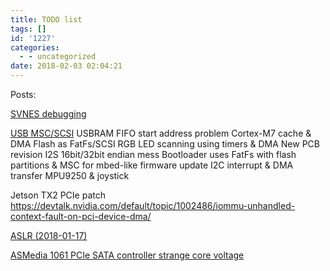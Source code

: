 ```yaml
---
title: TODO list
tags: []
id: '1227'
categories:
  - - uncategorized
date: 2018-02-03 02:04:21
---
```


Posts:

[SVNES debugging](https://zhiyb.wordpress.com/2017/12/12/svnes-2/)

[USB MSC/SCSI](https://zhiyb.wordpress.com/2018/01/10/nosumor-usb-mass-storage-class/) USBRAM FIFO start address problem Cortex-M7 cache & DMA Flash as FatFs/SCSI RGB LED scanning using timers & DMA New PCB revision I2S 16bit/32bit endian mess Bootloader uses FatFs with flash partitions & MSC for mbed-like firmware update I2C interrupt & DMA transfer MPU9250 & joystick

Jetson TX2 PCIe patch https://devtalk.nvidia.com/default/topic/1002486/iommu-unhandled-context-fault-on-pci-device-dma/

[ASLR (2018-01-17)](https://zhiyb.wordpress.com/2018/01/17/address-space-layout-randomisation/)

[ASMedia 1061 PCIe SATA controller strange core voltage](https://zhiyb.wordpress.com/2018/01/17/asmedia-1061-pcie-sata-controller-card/)